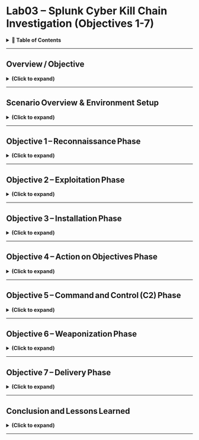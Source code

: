 
# Lab03 – Splunk Cyber Kill Chain Investigation (Objectives 1-7)

<details>
  <summary><b>📘 Table of Contents</b></summary>

  - [Overview / Objective](#overviewobjective-)
    - [Objective](#Objective)
    - [Environment & Prerequisites](#environmentprerequisites)
    - [Step-by-Step Walkthrough](#stepbystepwalkthrough)
    - [Findings / Analysis](#findingsanalysis)
  - [Scenario Overview & Environment Setup](#scenariooverview--environment-setup-)
    - [Scenario](#scenario)
    - [Data Sources](#datasources)
    - [Environment Setup](#environmentsetup)
    - [Independent Checks](#independentchecks)
    - [Findings / Analysis](#findingsanalysis1)
    - [What I Learned](#whatilearned)
  - [Objective 1 – Reconnaissance Phase](#objective1reconnaissancephase-)
    - [Overview](#overview)
    - [Step‑by‑Step Walkthrough](#stepbystepwalkthrough-1)
    - [Findings / Analysis](#findingsanalysis-2)
    - [What I Learned](#whatilearned1-)
  - [Objective 2 – Exploitation Phase](#objective2exploitationphase)
  - [Objective 3 – Installation Phase](#objective3installation-phase)
  - [Objective 4 – Action on Objectives Phase](#objective4actiononobjectives-phase)
  - [Objective 5 – Command and Control (C2) Phase](#objective5commandandcontrolc2phase)
  - [Objective 6 – Weaponization Phase](#objective6weaponizationphase)
  - [Objective 7 – Delivery Phase](#objective7deliveryphase)
  - [Conclusion and Lessons Learned](#conclusionandlessonslearned)
</details>

---

## Overview / Objective </br>

<details>

<summary><b>(Click to expand)</b></summary>

### Objective

The objective was to understand how an incident impacts confidentiality, integrity, or availability (CIA) and how **Splunk**, functioning as a Security Information and Event Management (SIEM) system, supports the incident‑handling process.

In this lab, I conducted a full end-to-end investigation of a simulated cyber incident using Splunk as my primary analysis tool. The scenario involved a web server defacement attack against `imreallynotbatman.com`, hosted by the fictional company Wayne Enterprises. My objectives were to trace the adversary’s actions through each stage of the **Lockheed Martin Cyber Kill Chain**, identify the attacker’s tactics, techniques, and procedures (TTPs), and correlate activity across multiple data sources such as HTTP logs, IDS alerts, and Sysmon telemetry. 

Throughout the lab, I performed detailed Splunk queries to uncover reconnaissance behavior, brute-force authentication attempts, malware installation, command and control (C2) communication, and the final defacement of the target system. Each query was analyzed line-by-line to understand what it revealed about the attacker’s behavior and how it maps to MITRE ATT&CK techniques. The overall objective was to strengthen my ability to think like a SOC analyst — connecting raw log data to broader threat frameworks, applying NIST SP 800-61 principles, and producing an actionable, evidence-based incident report. This lab emphasized not only technical proficiency with Splunk but also structured analytical thinking, documentation, and professional reporting skills critical to cybersecurity operations.


### Environment & Prerequisites

- Splunk Enterprise environment pre‑configured with the `botsv1` dataset.  
- Access to simulated log sources: Suricata IDS, IIS web server, Sysmon, and Fortigate firewall.  
- Familiarity with basic Splunk navigation and search syntax.

### Step‑by‑Step Walkthrough

The lab described incident handling as a structured response to any event that could jeopardize CIA. I reviewed Splunk’s role in aggregating and correlating logs from multiple systems to detect these events. No commands were executed yet, but I examined indexed data to confirm ingestion from multiple sources and verified connectivity to Splunk Search Head and Indexer components.

### Findings / Analysis

Understanding incident handling early clarified how every detection and response task later in the lab aligns with the **NIST SP 800‑61 r2** lifecycle and **CompTIA Security+ Domain 2 (Incident Response)**. The introduction underscored the need for predefined processes and emphasized that SIEM tools automate detection and correlation across multiple log types.

</details>

<!--
## Incident Handling Lifecycle

### Overview / Objective
The goal was to review the **Incident Handling Lifecycle** and understand each of its stages: Preparation, Detection & Analysis, Containment & Eradication, and Post‑Incident Activity.

### Step‑by‑Step Walkthrough
I studied the lifecycle diagram provided and matched each phase to Splunk functionality:
- **Preparation** → Configuring data inputs and alert rules.  
- **Detection & Analysis** → Using correlation searches to detect anomalies.  
- **Containment & Eradication** → Blocking IPs, disabling accounts, or isolating assets.  
- **Post‑Incident Activity** → Reporting and continuous improvement.

### Findings / Analysis
Each phase is cyclical and dependent on accurate log collection. I learned how Splunk supports these by offering correlation searches, risk‑based alerting, and notable events within Enterprise Security.

### What I Learned
The task strengthened my understanding that incident handling is continuous. Every incident fuels process improvement. This maps directly to **Security+ Domain 2.5 (Apply incident response procedures)** and NIST’s emphasis on lessons learned to enhance defensive posture.
-->

---

## Scenario Overview & Environment Setup </br>

<details>

<summary><b>(Click to expand)</b></summary>

### Scenario

The domain `imreallynotbatman.com` was defaced in a simulated breach of Wayne Enterprises. I examined the environment and collected relevant logs to track attacker actions across the Lockheed Martin Cyber Kill Chain.

<p align="center">
  <img src="images/splunk-cyber-kill-chain-investigation-01.png?raw=true&v=2" 
       alt="SIEM alert" 
       style="border: 2px solid #444; border-radius: 6px;" 
       width="300"><br>
  <em>Figure 1</em>
</p>

This part of the lab established the context of the lab and defined what constitutes a **security incident**. 

### Data Sources

- `stream:http` – Network flows.  
- `iis` – Web server access logs.  
- `suricata` – Intrusion Detection System alerts.  
- `XmlWinEventLog:Microsoft‑Windows‑Sysmon` – Endpoint process creation and network events.

### Environment Setup 

The investigation was performed in a virtual machine (VM) environment preconfigured for Splunk analysis. Once deployed, the VM was automatically assigned an internal IP address (`MACHINE_IP`) and initialized within a few minutes. The Splunk instance hosted the `botsv1` dataset — a realistic collection of simulated security event logs designed for enterprise-scale analysis. This dataset included various sourcetypes representing web, network, and host activity, allowing for comprehensive event correlation and threat investigation throughout the lab.

<blockquote>
<strong>Important Note:</strong> IP addresses in this lab are ephemeral and were recorded at the time of each step (placeholders such as `MACHINE_IP` are used in this write-up when the IP changed between sessions).
</blockquote>

I accessed Splunk Enterprise on the target VM at `10.201.17.82` or `http://10.201.33.31` using the AttackBox browser (AttackBox IP `10.201.122.5`, `10.201.117-139`, `10.201.117.123`, and `10.201.119.166`). From the provided AttackBox (on the lab network) I verified reachability with ping, enumerated services with nmap, and inspected any web interfaces by opening `10.201.17.82` or `http://10.201.33.31` in the AttackBox browser.

- **Target:**  `10.201.17.82` and `10.201.33.31` (deployed in an isolated virtual lab environment)  
- **Context:**  I deployed the target machine and used the attacker VM to perform reconnaissance and basic connection tests.
- **Event Logs Source**: The dataset for this lab was indexed under [`index=botsv1`](https://github.com/splunk/botsv1), which contained all event data necessary for the analysis. The results showed multiple sourcetypes representing various log formats (network, web, and host data). This confirmed that the dataset was properly loaded and gave me a clear view of the log sources I would be analyzing throughout the lab.

In Splunk’s Search & Reporting app I confirmed the index=botsv1 dataset with `index=botsv1 | stats count by sourcetype` to understand what types of data were available

<p align="left">
  <img src="images/splunk-cyber-kill-chain-investigation.png?raw=true&v=2" 
       alt="SIEM alert" 
       style="border: 2px solid #444; border-radius: 6px;" 
       width="700"><br>
</p>

### Independent Checks 

I performed some independent, exploratory checks outside the provided lab instructions to validate connectivity and practice reconnaissance techniques.

<h4>(1) Checking Basic Connectivity (AttackBox Linux Bash terminal)</h4>

My goal here is to quickly confirm  whether the target is reachable from the AttackBox (verifies network connectivity and that the VM is up).

<p align="left">
  <img src="images/splunk-cyber-kill-chain-investigation-02.png?raw=true&v=2" 
       alt="SIEM alert" 
       style="border: 2px solid #444; border-radius: 6px;" 
       width="500"><br>
  <em>Figure 2</em>
</p>

```bash
ping -c 3 10.201.17.82
```
- `ping` — Sends ICMP Echo Request packets to the target to check if the host responds. Useful for basic reachability checks.
- `-c 3` — Limits the ping to 3 ICMP packets so the test is quick and concise.
- `10.201.17.82` — Target IP assigned to the analysis VM.

<h4>(2) Discovering Open Ports via Nmap (Attackbox Linux Bash terminal)</h4>

I also wanted to  enumerate which ports are open and which services are listening so I know where to focus further testing (web, SSH, custom services, etc.).

<p align="left">
  <img src="images/splunk-cyber-kill-chain-investigation-03.png?raw=true&v=2" 
       alt="SIEM alert" 
       style="border: 2px solid #444; border-radius: 6px;" 
       width="500"><br>
  <em>Figure 3</em>
</p>

Welp, that didn't work, so I just moved on for now. This is all my own confirmation check, and not necessary for this lab.

```bash
nmap -sS -sV -p- 10.201.17.82
```
- `nmap` — Network scanner used to discover hosts and services on a network.
- `-sS` — TCP SYN scan (also called "half-open" scan). It sends a SYN and analyzes the response without completing the TCP handshake; it's fast and stealthier than a full connect scan.
- `-sV` — Service/version detection. Nmap attempts to identify the service running on each open port and the software version (e.g., Apache 2.4.41).
- `-p-` — Scan every TCP port (1–65535). Useful if you want a full port sweep rather than just common ports.
- `10.201.17.82` — The target IP.

<h4>(3) Checking Basic Connectivity (AttackBox Linux Bash terminal)</h4>

My goal here is to try verifying that the web server is present, inspect response headers (server, cookies, redirects, status codes), and quickly retrieve pages for manual review or to inform later automated testing.

<p align="left">
  <img src="images/splunk-cyber-kill-chain-investigation-04.png?raw=true&v=2" 
       alt="SIEM alert" 
       style="border: 2px solid #444; border-radius: 6px;" 
       width="500"><br>
  <em>Figure 4</em>
</p>

```bash
curl -I http://10.201.17.82
curl http://10.201.17.82/index.php
```
- `curl` — Command-line tool to transfer data from or to a server using various protocols (HTTP, HTTPS, FTP, etc.).
- `-I` — Requests only the HTTP headers (HEAD request), useful for quickly seeing server type, status code, and response headers without downloading the full page.
- `http://10.201.17.82` — The target’s web root. If a web service listens on a nonstandard port, include `:port` (for example `http://10.201.17.82:8000`).
- `http://10.201.17.82/index.php` — Example path to fetch a specific page or endpoint to see content or responses.

<h4>(4) Testing Specific TCP Ports via netcat (AttackBox Linux Bash terminal)</h4>

I wanted quick verification of whether a specific port is accepting TCP connections (faster than a full nmap when you want to check individual services).

<p align="left">
  <img src="images/splunk-cyber-kill-chain-investigation-05.png?raw=true&v=2" 
       alt="SIEM alert" 
       style="border: 2px solid #444; border-radius: 6px;" 
       width="500"><br>
  <em>Figure 5</em>
</p>

```bash
nc -vz 10.201.17.82 80
nc -vz 10.201.17.82 22
```
- `nc` (netcat) — Lightweight utility for reading/writing raw TCP/UDP connections. Great for quick port checks and banner grabbing.
- `-v` — Verbose output to show connection attempts and results.
- `-z` — Zero-I/O mode: used for scanning/listening without sending data (useful for quick port checks).
- `10.201.17.82 80` — Target IP and port to test (80 = HTTP).

#### Practical Checklist I Used
- Deploy the target VM and copy the target IP. 
- Open the AttackBox and ensure I am on the lab network.  
- Run `ping` to confirm host is up.  
- Run `nmap` (full or targeted) to discover open ports and services.  
- Use `curl` or the AttackBox browser to fetch web pages if HTTP(S) is available.  
- Use `nc` to quickly test specific ports.  
- If SSH is exposed and credentials are provided by the lab, use `ssh` for interactive access.  
- Terminate or extend the VM when finished with the investigation.

### Findings / Analysis

All expected sourcetypes were present. Understanding these sources early streamlined later correlation searches across network and host data. This setup phase emphasized the importance of situational awareness before analysis. Knowing data sources and their fields prevents misinterpretation of logs—a skill fundamental to blue‑team operations. This relates to **MITRE ATT&CK TA0001 (Initial Access)** and Security+ objectives covering data collection and correlation.


</details>

---

## Objective 1 – Reconnaissance Phase </br>
<details>

<summary><b>(Click to expand)</b></summary>

### Overview

The objective was to detect early reconnaissance activity targeting `imreallynotbatman.com`. Reconnaissance is the first phase of the Cyber Kill Chain, where adversaries gather intelligence about targets.


### Step‑by‑Step Walkthrough

<h4>(1) I began by searching the dataset for any logs referencing the domain.</h4>

```spl
index=botsv1
imreallynotbatman.com
```
- **index=botsv1**  –  Specifies the data source or repository (database of logs).
- **imreallynotbatman.com**  –  Specifies the specific domain I'm investigating, like a keyword search for the targeted domain to capture any events involving the compromised (defaced) web server.

<p align="left">
  <img src="images/splunk-cyber-kill-chain-investigation-06.png?raw=true&v=2" 
       alt="SIEM alert" 
       style="border: 2px solid #444; border-radius: 6px;" 
       width="1000"><br>
  <em>Figure 6</em>
</p>

This returned several sourcetypes, including `suricata`, `stream:http`, `fortigate_utm`, and `iis`. 

<p align="left">
  <img src="images/splunk-cyber-kill-chain-investigation-07.png?raw=true&v=2" 
       alt="SIEM alert" 
       style="border: 2px solid #444; border-radius: 6px;" 
       width="1000"><br>
  <em>Figure 7</em>
</p>

<h4>(2) I refined the query to focus on HTTP traffic because the domain represents a web address.</h4>

I first limited my query to `HTTP` traffic using `sourcetype=stream:http` to focus only on web communication logs and reduce unrelated results. This made the search faster and more precise, allowing me to see which source IPs had connected to that domain. The results showed two main IPs — `40.80.148.42` and `23.22.63.114`, with the first generating the majority of HTTP requests, suggesting it was the primary host involved in the connection.

<p align="left">
  <img src="images/splunk-cyber-kill-chain-investigation-08.png?raw=true&v=2" 
       alt="SIEM alert" 
       style="border: 2px solid #444; border-radius: 6px;" 
       width="1000"><br>
  <em>Figure 8</em>
</p>

```spl
index=botsv1
imreallynotbatman.com
sourcetype=stream:http
```
- **sourcetype=stream:http** – Selects HTTP network flows to focus on web communication logs and investigate potential enumeration behavior.  

From this search, I identified two IPs (`40.80.148.42` and `23.22.63.114`) repeatedly connecting to the server (identified via "src_ip" field in Splunk). `40.80.148.42` was by far generating the majority of the HTTP requests. So I investigated `40.80.148.42` first.

<p align="left">
  <img src="images/splunk-cyber-kill-chain-investigation-09.png?raw=true&v=2" 
       alt="SIEM alert" 
       style="border: 2px solid #444; border-radius: 6px;" 
       width="1000"><br>
  <em>Figure 9</em>
</p>

<h4>(3) I needed to validate that this was indeed a scanning attempt by `40.80.148.42`.</h4>

I started by narrowing my search query to Suricata logs using the query:

```spl
index=botsv1
imreallynotbatman.com
sourcetype:suricata
```

<p align="left">
  <img src="images/splunk-cyber-kill-chain-investigation-10.png?raw=true&v=2" 
       alt="SIEM alert" 
       style="border: 2px solid #444; border-radius: 6px;" 
       width="1000"><br>
  <em>Figure 10: This query will show the logs from the suricata log source that are from the source IP 40.80.248.42</em>
</p>

After using the Suricata IDS logs, and then filtering events generated by the source IP `40.80.148.42`, I found 46 distinct alert signatures under the `alert.signature` field. These included exploit attempts (active recon) such as Cross-Site Scripting, SQL Injection, XXE, and Shellshock (CVE-2014-6271). Most likely to test or exploit vulnerabilities. 

The large number of repeated detections and variety of triggered signatures confirm that this IP was performing reconnaissance and vulnerability scanning against the target host 192.168.250.70.

<p align="left">
  <img src="images/splunk-cyber-kill-chain-investigation-11.png?raw=true&v=2" 
       alt="SIEM alert" 
       style="border: 2px solid #444; border-radius: 6px;" 
       width="1000"><br>
  <em>Figure 11</em>
</p>

While reviewing Suricata events for source IP `40.80.148.42`, one of the first alerts observed was “SURICATA HTTP Host header invalid.” This alert typically appears when an HTTP request contains a malformed or empty Host header, which is something normal browsers rarely do. 

HTTP requests with empty headers are common with automated vulnerability scanners or reconnaissance tools, which sends deliberately malformed requests to see how a web server responds. The goal of this attacker was most likely to fingerprint the web application, determine how it handles unexpected inputs, and identify potential misconfigurations.

<p align="left">
  <img src="images/splunk-cyber-kill-chain-investigation-12.png?raw=true&v=2" 
       alt="SIEM alert" 
       style="border: 2px solid #444; border-radius: 6px;" 
       width="1000"><br>
  <em>Figure 12</em>
</p>

Because this activity doesn’t exploit a specific vulnerability but instead maps and tests the server’s behavior, it’s a strong indicator of active reconnaissance.

### Findings / Analysis

- `40.80.148.42` accounted for over  90 % of the requests, and was consistent with automated vulnerability scanning. Active recon evidence included frequent GET requests.
- I filtered the Suricata logs for traffic from the attacker IP `40.80.148.42` to the web server `192.168.250.70`. In the `http_referrer` field, I found multiple entries pointing to paths such as `/joomla/index.php` and `/joomla/administrator/`. These are specific to the Joomla content management system, confirming the web server was running Joomla. This field typically shows the URL of the webpage that directed the client to the current resource, so basically where each request originated from.
- To further investigate the nature of the attack, I examined the `http_user_agent` field in the same logs. This field identifies the software or tool that generated each `HTTP` request, which helps determine whether the traffic originated from a legitimate browser or an automated scanner. Within this field, I found entries containing the string `acunetix_wvs_security_test`, a known signature used by the Acunetix web vulnerability scanner. Combined with the presence of the Shellshock (CVE-2014-6271) exploit pattern, this confirms that the attacker was using Acunetix to perform automated reconnaissance and vulnerability testing against the Joomla server.
- Summary:
  - CMS of web server: Joomla
  - Scanner attacker likely used: Acunetix
  - CVE: 2014-6271 (Shellshock)

### What I Learned

This task demonstrated how correlated IDS and network logs can expose early attacker behavior. Recognizing reconnaissance helps defenders act during the earliest possible stage of an attack, aligning with **Security+ Domain 3 (Threat Detection)** and **NIST IR Phase – Identification** (Woohoo! Earning my CompTIA Sec+ cert was worth it).

</details>

---

## Objective 2 – Exploitation Phase</br>

<details>

<summary><b>(Click to expand)</b></summary>

### Overview
The objective was to confirm whether the attacker attempted or succeeded in exploiting vulnerabilities discovered during reconnaissance—specifically targeting the Joomla CMS running on the web server.

**The information we have so far:**
- I found two IP addresses from the reconnaissance phase that were sending requests to the web server:
    - `40.80.148.42`
    - `23.22.63.114`
 - One of the IPs `40.80.148.42` was seen attempting to scan the web server with IP `192.168.250.70`.
 - The attacker was using the web scanner Acunetix for the scanning attempt.
 - The webserver is using the Joomla CMS.

### Step‑by‑Step Walkthrough

<h4>(1) I began by running three Splunk searches to analyze web activity targeting the imreallynotbatman.com web server</h4>

  - <b>First query:</b> I immediately noticed `40.80.148.42` has made the majority of requests with 17483 requests and `23.22.63.114` made 1235 requests against web server (Figure 13).
  - <b>Second query:</b> Saw that `40.80.148.42`, `23.22.63.114`, and `192.168.2.50` have all made HTTP requests to the web server by looking into the `src_ip` field (Figure 14). Looking into the `http_method` field, I saw that most of the HTTP traffic observed consisted of POST requests directed at the web server (see Figure 15).
  - <b>Third query:</b> Confirmed that both `40.80.148.42` and `23.22.63.114` sent POST requests to the web server, with the majority originating from `40.80.148.42` (see Figure 16).

<blockquote>
Below are more details about each query and the corresponding findings.
</blockquote>

_<b>First query</b>_

This query was used to identify which client IPs accessed the domain name, and the count events per source IP, regardless of how it resolved (`sourcetype=stream:*`). This search focused on hostname-based activity across multiple Stream sourcetypes (`sourcetype=stream:*`), capturing a broad view of traffic involving the domain (including DNS and HTTP Host header references).

<p align="left">
  <img src="images/splunk-cyber-kill-chain-investigation-13.png?raw=true&v=2" 
       alt="SIEM alert" 
       style="border: 2px solid #444; border-radius: 6px;" 
       width="1000"><br>
  <em>Figure 13</em>
</p>

```spl
index=botsv1 imreallynotbatman.com sourcetype=stream:* 
| stats count(src_ip) as Requests by src_ip 
| sort -Requests
```

- **sourcetype=stream*** – Includes all protocol types captured by Splunk Stream. This provides a full view of potential attack vectors.  
- **stats count(src_ip) as Requests by src_ip** – Counts events per source IP. Doing so identifies hosts generating abnormal traffic.  
- **sort -Requests** – Orders results descending. This is to highlight the most active attackers first.

_<b>Second query</b>_

This query was used to narrow the scope to HTTP requests directed specifically to the web server’s IP address to identify all inbound HTTP traffic. This provided a more focused look at network-level interactions and potential data submissions to the site. As part of the second query, I looked into the `http_method` field and saw that most of the HTTP traffic observed consisted of POST requests directed at the web server (see Figure 15). POST requests typically carry credentials during authentication.

```spl
index=botsv1
sourcetype=stream:http
dest_ip="192.168.250.70"
```

- **dest_ip="192.168.250.70"** – Specifies the web server. Helps focus on attacker traffic targeting the web server.  
- **sourcetype=stream:http** - Specifically records HTTP protocol events, including details like source/destination IPs, methods (GET/POST), URLs, headers, and response codes.

<p align="center">
  <img src="images/splunk-cyber-kill-chain-investigation-14.png?raw=true&v=2" width="45%">
  <img src="images/splunk-cyber-kill-chain-investigation-15.png?raw=true&v=2" width="45%">
  <br>
  <sub>Figure 14 (left) & Figure 15 (right)</sub>
</p>

_<b>Third query</b>_ 

Was used to identify which IP addresses sent POST requests to the web server and counted how many requests each one made.

```spl
index=botsv1
sourcetype=stream:http
dest_ip="192.168.250.70"
http_method=POST
```

- **dest_ip="192.168.250.70"** – Specifies the web server. Helps focus on attacker traffic targeting the web server.  
- **sourcetype=stream:http** - Specifically records HTTP protocol events, including details like source/destination IPs, methods (GET/POST), URLs, headers, and response codes.
- **http_method=POST** - Narrowed the scope to HTTP POST requests directed specifically to the web server’s IP address.

<p align="left">
  <img src="images/splunk-cyber-kill-chain-investigation-16.png?raw=true&v=2" 
       alt="SIEM alert" 
       style="border: 2px solid #444; border-radius: 6px;" 
       width="1000"><br>
  <em>Figure 16</em>
</p>

<h4>(2) After identifying that the target web server uses the Joomla CMS, I wanted to check if anyone tried accessing the admin login page. Admin pages are important to monitor because attackers often try to reach them first when attempting to log in or exploit a site. I began by running two Splunk queries</h4>

<blockquote>
Through a quick online search, I learned that Joomla’s admin login page is usually found at: `/joomla/administrator/index.php`. 
</blockquote>

- <b>First query:</b> Immediately noticed after inspecting the `form_data` field that there were multiple login attempts to `/joomla/administrator/index.php`. The field `form_data` contained the requests sent through the form on the admin panel page, which has a login page.
- <b>Second query:</b> Used to create a table containing important fields such as destination ip (`dest_ip`), HTTP method (`http_method`), URI (`uri`), and form data (`form_data`), and eventually IP `23.22.63.114` was trying to guess the password by brute-forcing and attempting numerous passwords.

<blockquote>
Below are more details about each query and the corresponding findings.
</blockquote>

_<b>First query</b>_ 

Used to identify traffic coming into this URI (`/joomla/administrator/index.php`). 

```spl
index=botsv1
imreallynotbatman.com
sourcetype=stream:http
dest_ip="192.168.250.70"
uri="/joomla/administrator/index.php"
```

- **imreallynotbatman** - Matches the domain name in the event data (like in the HTTP host header). This ensured I was only pulling events related to that specific website, especially if the same web server hosts multiple domains.
- **dest_ip="192.168.250.70"** – Specifies the web server. Helps focus on attacker traffic targeting the web server's IP address at the network level. Ensured I was only capturing traffic sent to the actual web server, regardless of what hostname or alias was used in the request.
- **sourcetype=stream:http** - Specifically records HTTP protocol events, including details like source/destination IPs, methods (GET/POST), URLs, headers, and response codes.
- **uri="/joomla/administrator/index.php"** - Specifies the URI path being requested. In this case, it filters for requests targeting Joomla’s admin login page, which is a common location attackers probe when trying to gain access.

<p align="left">
  <img src="images/splunk-cyber-kill-chain-investigation-17.png?raw=true&v=2" 
       alt="SIEM alert" 
       style="border: 2px solid #444; border-radius: 6px;" 
       width="1000"><br>
  <em>Figure 17</em>
</p>

_<b>Second query</b>_

Was used to create a table containing important fields such as destination ip (`dest_ip`), HTTP method (`http_method`), URI (`uri`), and form data (`form_data`), and eventually extract the username and password credentials attempted using `form_data`. 

```spl
index=botsv1
imreallynotbatman.com
sourcetype=stream:http
dest_ip="192.168.250.70"
uri="/joomla/administrator/index.php"
| table _time uri src_ip dest_ip form_data
```

- **imreallynotbatman** - Matches the domain name in the event data (like in the HTTP host header). This ensured I was only pulling events related to that specific website, especially if the same web server hosts multiple domains.
- **sourcetype=stream:http** - Specifically records HTTP protocol events, including details like source/destination IPs, methods (GET/POST), URLs, headers, and response codes
- **dest_ip="192.168.250.70"** – Specifies the web server. Helps focus on attacker traffic targeting the web server's IP address at the network level. Ensured I was only capturing traffic sent to the actual web server, regardless of what hostname or alias was used in the request.
- **uri="/joomla/administrator/index.php" - Specifies the URI path being requested. In this case, it filters for requests targeting Joomla’s admin login page, which is a common location attackers probe when trying to gain access.
- **table _time uri src_ip dest_ip form_data** - Took all results from my search and displayed only the specific fields I cared about in a easy-to-read table.

<p align="left">
  <img src="images/splunk-cyber-kill-chain-investigation-18.png?raw=true&v=2" 
       alt="SIEM alert" 
       style="border: 2px solid #444; border-radius: 6px;" 
       width="1000"><br>
  <em>Figure 18</em>
</p>

<blockquote>
Inspecting the `form_data` field revealed multiple login attempts to `/joomla/administrator/index.php` from IP `23.22.63.114`.
</blockquote>

<blockquote>
<strong>Note:</strong> To further narrow down my results, I could add a specific source IP to the query, such as src_ip="40.80.148.42". This would limit the search to only show HTTP requests sent from that particular client. Filtering by source IP helps identify which system initiated the traffic, making it easier to trace suspicious behavior or confirm repeated login attempts from the same host. This kind of filter is especially useful when analyzing targeted activity against the Joomla admin login page.
</blockquote>

<h4>(3) After confirming that most traffic to `/joomla/administrator/index.php` (Joomla's admin login page) were POST requests (mostly from `40.80.148.42`, with some from `23.22.63.114`), I wanted to extract the submitted form fields to see the username and password values those POST attempts used.</h4>

Previously, after inspecting the `form_data` field and confirmed multiple login attempts to `/joomla/administrator/index.php`, I used regex to extract only the username (`username`) and password (`passwd`) fields:

```spl
index=botsv1
sourcetype=stream:http
dest_ip="192.168.250.70"
http_method=POST
uri="/joomla/administrator/index.php"
form_data=*username*passwd*
| table _time uri src_ip dest_ip form_data
```

- **sourcetype=stream:http** - Filters to HTTP events captured by Splunk Stream (application-layer HTTP requests and related fields).
- **dest_ip="192.168.250.70"** – Specifies destination IP which only returns events whose destination IP is the web server.
- **http_method=POST** - Keeps only HTTP POST requests (commonly used for form submissions, like login attempts).
- **uri="/joomla/administrator/index.php"** - Specifies the URI path being requested. In this case, it filters for requests targeting Joomla’s admin login page, which is a common location attackers probe when trying to gain access.
- **form_data=*username*passwd*** - Wildcard match intended to find events where the `form_data` field contains the fields `username` and `passwd`.
- **table _time uri src_ip dest_ip form_data** - Took all results from my search and displayed only the specific fields I cared about in a easy-to-read table.

<blockquote>
<strong>Note:</strong> I filtered HTTP POST traffic to `dest_ip=192.168.250.70` and the Joomla admin URI `/joomla/administrator/index.php` to find login attempts. I used the server IP rather than the domain because the IP reliably captures all traffic to that machine in this lab environment; adding the domain would only be necessary if the server hosted multiple sites and I needed to confirm the virtual host. I then displayed `form_data` to inspect submitted `username` and `passwd` values.
</blockquote>

<p align="left">
  <img src="images/splunk-cyber-kill-chain-investigation-19.png?raw=true&v=2" 
       alt="SIEM alert" 
       style="border: 2px solid #444; border-radius: 6px;" 
       width="1000"><br>
  <em>Figure 19</em>
</p>

<h4>(4) After extracting the submitted form fields to see the username and password values those POST attempts used, I used regex in 2 Splunk queries to do this.</h4>
  
- **The first query** was to extract all password found in the `passwd` field.
- **The second query** was used identify whether credential submissions came from normal browsers or from automated tools/scripts; patterns in user-agents help distinguish human traffic from likely scanning or brute-force activity.

<blockquote>
Below are more details about each query and the corresponding findings.
</blockquote>

_<b>First query</b>_

Used to extract all password found in the `passwd` field.

```spl
index=botsv1
sourcetype=stream:http
dest_ip="192.168.250.70"
http_method=POST
form_data=*username*passwd*
| rex field=form_data "passwd=(?<creds>\w+)"
| table src_ip creds
```

- **sourcetype=stream:http** - Filters to HTTP events captured by Splunk Stream (application-layer HTTP requests and related fields).
- **dest_ip="192.168.250.70"** – Specifies destination IP which only returns events whose destination IP is the web server.
- **http_method=POST** - Keeps only HTTP POST requests (commonly used for form submissions, like login attempts).
- **form_data=*username*passwd*** - Wildcard match intended to find events where the `form_data` field contains the fields `username` and `passwd`.
- **| rex field=form_data "passwd=(?<creds>\w+)"** — extract the password value into a new field called `creds`.
    - **?<creds>** — name for the capture. In Splunk rex, that becomes the field name `creds`.
    - **\w** — a character class that matches any “word” character: letters (A–Z, a–z), digits (0–9), and underscore (_).
    - **+** — a quantifier meaning “one or more” of the previous token.
    - Together: **(?<creds>\w+)** captures one or more word characters and stores them in the field `creds`.
- **| table src_ip creds** - Show a simple table with the client IP and the extracted password

<blockquote>
<strong>Note:</strong>I removed the `uri="/joomla/administrator/index.php"` filter to capture any HTTP POSTs to `192.168.250.70` that included login fields, since credential submissions can occur at multiple or inconsistent paths and the uri field is not always present in every event. The query then uses a rex to extract the `passwd` value into `creds` and shows the source IP and password attempts.
</blockquote>

<p align="left">
  <img src="images/splunk-cyber-kill-chain-investigation-20.png?raw=true&v=2" 
       alt="SIEM alert" 
       style="border: 2px solid #444; border-radius: 6px;" 
       width="1000"><br>
  <em>Figure 20</em>
</p>

_<b>Second query</b>_ 

Used identify whether credential submissions came from normal browsers or from automated tools/scripts; patterns in user-agents help distinguish human traffic from likely scanning or brute-force activity.

This query finds POSTs to the server that look like login attempts, pulls out the password token into `creds`, and shows when they happened (`_time`), who sent them (`src_ip`), what `URI` was requested, and which client/tool (`user_agent`) made the request.

```spl
index=botsv1
sourcetype=stream:http
dest_ip="192.168.250.70"
http_method=POST
form_data=*username*passwd*
| rex field=form_data "passwd=(?<creds>\w+)"
| table _time src_ip uri http_user_agent creds
```

- **sourcetype=stream:http** - Filters to HTTP events captured by Splunk Stream (application-layer HTTP requests and related fields).
- **dest_ip="192.168.250.70"** – Specifies destination IP which only returns events whose destination IP is the web server.
- **http_method=POST** - Keeps only HTTP POST requests (commonly used for form submissions, like login attempts).
- **form_data=*username*passwd*** - Wildcard match intended to find events where the `form_data` field contains the fields `username` and `passwd`.
- **| rex field=form_data "passwd=(?<creds>\w+)"** — extract the password value into a new field called `creds`.
    - **?<creds>** — name for the capture. In Splunk rex, that becomes the field name `creds`.
    - **\w** — a character class that matches any “word” character: letters (A–Z, a–z), digits (0–9), and underscore (_).
    - **+** — a quantifier meaning “one or more” of the previous token.
    - Together: **(?<creds>\w+)** captures one or more word characters and stores them in the field `creds`.
- **| table _time src_ip uri http_user_agent creds** - Shows a table that outputs as a table showing:
    - **_time** = when the request happened
    - **src_ip** = client IP that made the request
    - **uri** = requested path (even though you didn’t filter on it here)
    - **http_user_agent** = the browser or tool used
    - **creds** = the extracted password value

<p align="left">
  <img src="images/splunk-cyber-kill-chain-investigation-21.png?raw=true&v=2" 
       alt="SIEM alert" 
       style="border: 2px solid #444; border-radius: 6px;" 
       width="1000"><br>
  <em>Figure 21</em>
</p>

This result clearly shows a continuous brute-force attack attempt from an IP `23.22.63.114` using what appears to be a python script. 1 login attempt from IP `40.80.148.42` using the Mozilla browser. The successful credentials were `admin : batman`, originating from `40.80.148.42`.

<blockquote>
<strong>Note:</strong> I updated the extraction to create separate fields (username and password) using rex with [^&\s]+ and urldecode() so both submitted credentials appear in the table (preventing one extraction from overwriting the other).
</blockquote>

```spl
index=botsv1 sourcetype=stream:http dest_ip="192.168.250.70" http_method=POST form_data=*username*passwd*
| rex field=form_data "passwd=(?<password>[^&\s]+)"
| rex field=form_data "username=(?<username>[^&\s]+)"
| eval username = urldecode(username), password = urldecode(password)
| table _time src_ip uri http_user_agent username password
```

- **password** and **username** are separate fields - Gives each reg a different name so one doesn’t overwrite the other; I end up with two columns (username, password) instead of one mixed-up creds.
- **[^&\s]+** - Basically means “grab everything until the next & or space,” so it captures special characters and the full value (e.g., passwd=p@ss! → p@ss!) instead of stopping at non-word chars.
- **urldecode()** converts URL-encoded characters to normal text (e.g., %40 → @, + → space), so I could read the actual username/password instead of gibberish.

### Findings / Analysis

- Evidence confirmed a brute‑force attack followed by successful authentication. `23.22.63.114` performed failed attempts while `40.80.148.42` achieved login success.
- Analysis of the `botsv1` logs shows a coordinated scanning and credential-attack against the Joomla admin endpoint (`/joomla/administrator/index.php`) on `192.168.250.70`.
- Two hostile IPs were prominent: `40.80.148.42` (the source of the majority of requests and broader Acunetix-style scanning) and `23.22.63.114` (which generated numerous repeated POSTs consistent with brute-force attempts).
- By extracting `form_data` with rex I recovered submitted credentials and found that most attempts from `23.22.63.114` failed, while `40.80.148.42` achieved a successful login using `admin:batman`.
- `User-agent`  further differentiated the traffic which was automated/scripted agents for the brute-force activity versus a browser-like agent for the successful login—so the activity aligns with scanning followed by credential compromise (ATT&CK T1110).

### What I Learned
This task taught me how to use Splunk dto detect web-based brute-force and credential attacks through HTTP method filtering and field extraction. It emphasized the value of regex for pulling data points from raw logs and how statistics commands summarize large volumes eddiciently. From a SOC perspective, this correlated to MITRO ATT&CK T1110 (Brute Force) and Security Domain 3.2 (Analyze Indicators of Compromise).

</details>

---

## Objective 3 – Installation Phase</br>

<details>

<summary><b>(Click to expand)</b></summary>

### Overview
The objective of this task was to verify whether the attacker successfully installed or executed any malicious payloads following exploitation. In the Cyber Kill Chain, **Installation** represents the stage where adversaries establish persistence within a target environment, typically by deploying malware or backdoors.

### Step‑by‑Step Walkthrough
After confirming successful authentication from the prior phase, I searched for evidence of file uploads to the compromised host:

```spl
index=botsv1 sourcetype=stream:http dest_ip="192.168.250.70" *.exe
```
**Breakdown**
- **index=botsv1** – Targets the dataset containing simulated incident logs. *Why:* Ensures only relevant Splunk BOTSv1 data is queried.  
- **sourcetype=stream:http** – Filters events to HTTP network traffic. *Why:* Malware is often delivered via HTTP uploads.  
- **dest_ip="192.168.250.70"** – Specifies the compromised web server. *Why:* Focuses on inbound traffic directed at the victim.  
- **.exe** – Keyword search for executable files. *Why:* Detects potential binary uploads used to install persistence agents.

The results displayed two filenames—`3791.exe` and `agent.php`. Both were uploaded by the attacker IP `40.80.148.42`. To confirm execution, I queried Windows Sysmon process creation logs:

```spl
index=botsv1 "3791.exe" sourcetype=XmlWinEventLog EventCode=1
```
**Breakdown**
- **sourcetype=XmlWinEventLog** – Targets Windows event logs forwarded to Splunk. *Why:* Sysmon records detailed process events.  
- **EventCode=1** – Filters for process creation events. *Why:* Event ID 1 confirms the execution of a binary.  
- **"3791.exe"** – Search term for the suspected malware. *Why:* Validates that the payload was run after upload.

📸 **Screenshot Placeholder:** Sysmon EventCode 1 log entry showing process creation for `3791.exe`.

### Findings / Analysis
Results confirmed that `3791.exe` executed shortly after upload. This demonstrated the attacker successfully transitioned from exploitation to persistence. The malicious binary likely established communication with external infrastructure for command and control.

### What I Learned
I learned how to validate malware execution through cross‑referencing network and endpoint data sources in Splunk. Sysmon EventCode 1 is a reliable indicator for process creation and should be monitored in production environments using detection rules aligned with **MITRE ATT&CK T1059 (Command and Scripting Interpreter)**. This phase also illustrates **Security+ Domain 2.2 (Analyze Indicators of Malware)** and connects to the **Eradication** phase of the NIST Incident Response Lifecycle.

</details>

---

## Objective 4 – Action on Objectives Phase</br>

<details>

<summary><b>(Click to expand)</b></summary>

### Overview
The goal of this phase was to determine the attacker’s ultimate objective after establishing persistence. In this scenario, the malicious actor defaced the company’s public website—a clear indicator of the **Actions on Objectives** stage of the Cyber Kill Chain.

### Step‑by‑Step Walkthrough
I examined outbound traffic from the compromised host to identify files or domains related to the defacement activity.

```spl
index=botsv1 src=192.168.250.70 sourcetype=suricata
```
**Breakdown**
- **src=192.168.250.70** – Specifies the infected host as the source. *Why:* Identifies outgoing traffic from the compromised system.  
- **sourcetype=suricata** – Filters for network IDS alerts. *Why:* Detects anomalous connections or file transfers to external domains.

This query revealed outbound requests to `prankglassinebracket.jumpingcrab.com` transferring a file named `poisonivy-is-coming-for-you-batman.jpeg`. This image replaced the homepage of the target server, confirming defacement.

📸 **Screenshot Placeholder:** Suricata alert showing outbound connection to `jumpingcrab.com`.

### Findings / Analysis
The attacker’s intent was to publicly deface the website to demonstrate control. Outbound IDS alerts and web traffic correlation validated data exfiltration and modification activities. This phase provided a clear end goal of the intrusion campaign.

### What I Learned
This task taught me how to trace adversary objectives using Splunk by following the attack from reconnaissance to impact. Understanding “Actions on Objectives” is vital for incident classification and damage assessment within a SOC. The technique relates to **MITRE ATT&CK T1491 (Defacement)** and NIST’s **Recovery Phase** of incident handling. Documenting such activity supports executive reporting and post‑incident remediation plans.

</details>

---

## Objective 5 – Command and Control (C2) Phase</br>

<details>

<summary><b>(Click to expand)</b></summary>

### Overview
This task focused on identifying if the attacker established a **Command and Control (C2)** channel with external infrastructure. C2 allows threat actors to remotely control infected hosts and execute further commands.

### Step‑by‑Step Walkthrough
I searched firewall and network logs for evidence of communication with the domain `prankglassinebracket.jumpingcrab.com`.

```spl
index=botsv1 sourcetype=fortigate_utm "poisonivy-is-coming-for-you-batman.jpeg"
```
**Breakdown**
- **sourcetype=fortigate_utm** – Specifies Fortigate Unified Threat Management logs. *Why:* Captures firewall and web‑filter activity.  
- **Search term for JPEG file** – Links the known defacement artifact to potential C2 communication. *Why:* The same infrastructure may host C2 services.

The results showed repeated connections from `192.168.250.70` to `23.22.63.114` over port 1337, correlating with the dynamic DNS domain `jumpingcrab.com`.

📸 **Screenshot Placeholder:** Firewall logs displaying C2 communication over port 1337.

### Findings / Analysis
The attacker used a Dynamic DNS service to obfuscate their C2 server IP. Port 1337 indicated custom malware communication, matching signatures of the Poison Ivy remote access tool. This showed a successful persistence channel was active.

### What I Learned
I learned to detect C2 communications by correlating IDS, firewall, and endpoint data. Dynamic DNS is a common tactic for maintaining C2 reachability, and Splunk queries can identify these patterns through consistent destination hostnames and ports. This aligns with **MITRE ATT&CK T1071 (Application Layer Protocol)** and **Security+ Domain 3.3 (Analyze threat data to support an incident response)**.

</details>

---

## Objective 6 – Weaponization Phase</br>

<details>

<summary><b>(Click to expand)</b></summary>

### Overview
The objective was to analyze how the attacker prepared and delivered their payloads by pivoting on known indicators through OSINT tools. In the Cyber Kill Chain, Weaponization covers the creation of malware and exploitation packages used later in Delivery.

### Step‑by‑Step Walkthrough
I conducted open‑source lookups on the malicious domain and associated infrastructure using external intelligence sources (VirusTotal, Robtex, and Whois). These lookups linked `jumpingcrab.com` to an email address `lillian.rose@po1son1vy.com`, indicating possible threat‑actor attribution.

📸 **Screenshot Placeholder:** VirusTotal graph view showing domain relationships.

### Findings / Analysis
The domain was associated with multiple subdomains and related IP addresses used in previous campaigns. This confirmed the attacker leveraged pre‑existing malware infrastructure to deliver payloads, a common APT pattern.

### What I Learned
Weaponization is rarely observable in internal logs, but threat intelligence correlation can expose it indirectly. I learned how OSINT enriches SIEM data and helps analysts build context beyond raw events. This relates to **MITRE ATT&CK T1587 (Develop Capabilities)** and **Security+ Domain 1.4 (Explain threat actors and attributes)**.

</details>

---

## Objective 7 – Delivery Phase</br>

<details>

<summary><b>(Click to expand)</b></summary>

### Overview
The purpose of this phase was to examine malware delivery artifacts identified during the Weaponization stage and determine how the malicious payload reached the target.

### Step‑by‑Step Walkthrough
I queried threat intelligence sources for the hashes of the malware identified in the Fortigate and Sysmon logs:

```spl
index=botsv1 hash=* OR file_name="MirandaTateScreensaver.scr.exe"
```
**Breakdown**
- **hash=*** – Searches for hash values in indexed logs. *Why:* Allows pivoting on known file identifiers.  
- **file_name="MirandaTateScreensaver.scr.exe"** – Targets the malware sample. *Why:* Validates if the payload appears within local telemetry.

Cross‑referencing with VirusTotal and Hybrid Analysis showed the file was a Poison Ivy variant with MD5 `c99131e0169171935c5ac32615ed6261`. It was delivered via HTTP download and executed through a user interaction.

📸 **Screenshot Placeholder:** Hybrid‑Analysis summary of malware behavior.

### Findings / Analysis
Analysis confirmed that the malware was delivered through social engineering and web downloads, not email. This represents the **Delivery** phase of the Cyber Kill Chain, bridging reconnaissance and exploitation.

### What I Learned
I learned how threat intelligence enrichment enhances forensic findings within Splunk. Malware delivery mechanisms must be monitored for early warning signs, particularly HTTP downloads of executables. This maps to **Security+ Domain 1.2 (Compare and contrast attack types)** and **MITRE ATT&CK T1566 (Phishing)** for social delivery vectors.

</details>

---

## Conclusion and Lessons Learned</br>

<details>

<summary><b>(Click to expand)</b></summary>

### Overview
The final task consolidated the findings from the entire investigation and reviewed each phase of the Cyber Kill Chain to produce a comprehensive summary for executive reporting and process improvement.

### Findings / Analysis
| Phase | Evidence | Indicators |
|:------|:----------|:-----------|
| Reconnaissance | Scanning of imreallynotbatman.com | IP 40.80.148.42 |
| Exploitation | Brute‑force on Joomla CMS | IP 23.22.63.114, Creds admin/batman |
| Installation | Upload and execution of 3791.exe | Process Creation Event Code 1 |
| Action on Objectives | Website defacement | poisonivy‑is‑coming‑for‑you‑batman.jpeg |
| Command & Control | C2 communication over port 1337 | jumpingcrab.com |
| Weaponization | Malware infrastructure setup | Email lillian.rose@po1son1vy.com |
| Delivery | Poison Ivy variant delivery | MirandaTateScreensaver.scr.exe |

### What I Learned
This final phase reinforced how SIEM platforms like Splunk enable end‑to‑end attack mapping and incident documentation. I learned to connect each stage of the Cyber Kill Chain to real telemetry sources and apply Security+ and NIST principles to practical incident response. The key takeaway is that consistent data enrichment, timeline reconstruction, and cross‑source correlation are essential for proactive threat hunting and strategic defense operations.

📸 **Screenshot Placeholder:** Summary dashboard displaying timeline of attack phases and associated indicators.

</details>

---


